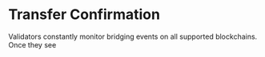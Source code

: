# Transfer Confirmation

Validators constantly monitor bridging events on all supported blockchains. Once they see
